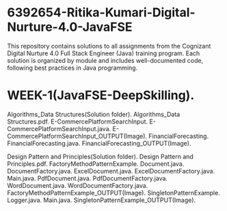 # 6392654-Ritika-Kumari-Digital-Nurture-4.0-JavaFSE
This repository contains solutions to all assignments from the Cognizant Digital Nurture 4.0 Full Stack Engineer (Java) training program. Each solution is organized by module and includes well-documented code, following best practices in Java programming.

# WEEK-1(JavaFSE-DeepSkilling).
Algorithms_Data Structures(Solution folder).
      Algorithms_Data Structures.pdf.
      E-CommercePlatformSearchInput.
          E-CommercePlatformSearchInput.java.
          E-CommercePlatformSearchInput_OUTPUT(Image).
      FinancialForecasting.
          FinancialForecasting.java.
          FinancialForecasting_OUTPUT(Image).

          
Design Pattern and Principles(Solution folder).
       Design Pattern and Principles.pdf.
       FactoryMethodPatternExample.
          Document.java.
          DocumentFactory.java.
          ExcelDocument.java.
          ExcelDocumentFactory.java.
          Main.java.
          PdfDocument.java.
          PdfDocumentFactory.java.
          WordDocument.java.
          WordDocumentFactory.java.
          FactoryMethodPatternExample_OUTPUT(Image).
       SingletonPatternExample.
          Logger.java.
          Main.java.
          SingletonPatternExample_OUTPUT(Image).

